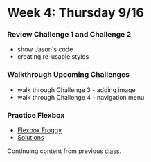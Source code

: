 # Week 4: Thursday 9/16

### Review Challenge 1 and Challenge 2

* show Jason's code
* creating re-usable styles

### Walkthrough Upcoming Challenges

* walk through Challenge 3 - adding image
* walk through Challenge 4 - navigation menu

### Practice Flexbox

* [Flexbox Froggy](https://flexboxfroggy.com/)
* [Solutions](https://www.youtube.com/watch?v=wlxETvxOhxI)

Continuing content from previous [class](week-4-tuesday-9-14.md).

